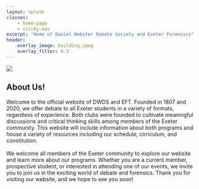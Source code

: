 ```yaml
---
layout: splash
classes:
    - home-page
    - sticky-nav
excerpt: "Home of Daniel Webster Debate Society and Exeter Forensics"
header:
    overlay_image: building.jpeg
    overlay_filter: 0.3
---
```


<div class="description-wrapper"> 
    <div class="description-image"> 
        <img src="coheads.jpeg"> 
    </div>
    <div class="description">
        <h2>About Us!</h2>
            Welcome to the official website of DWDS and EFT. Founded in 1807 and 2020, we offer debate to all Exeter students in a variety of formats, regardless of experience. Both clubs were founded to cultivate meaningful discussions and critical thinking skills among members of the Exeter community. This website will include information about both programs and house a variety of resources including our schedule, cirriculum, and constitution.
            <br><br>
            We welcome all members of the Exeter community to explore our website and learn more about our programs. Whether you are a current member, prospective student, or interested in attending one of our events, we invite you to join us in the exciting world of debate and forensics. Thank you for visiting our website, and we hope to see you soon!         
    </div>
</div>